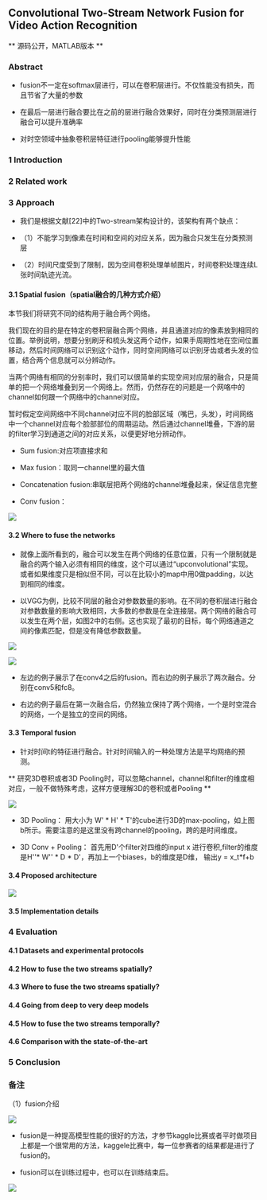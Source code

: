 ## Convolutional Two-Stream Network Fusion for Video Action Recognition

** 源码公开，MATLAB版本 **

### Abstract

- fusion不一定在softmax层进行，可以在卷积层进行。不仅性能没有损失，而且节省了大量的参数

- 在最后一层进行融合要比在之前的层进行融合效果好，同时在分类预测层进行融合可以提升准确率

- 对时空领域中抽象卷积层特征进行pooling能够提升性能

### 1 Introduction


### 2 Related work


### 3 Approach

- 我们是根据文献[22]中的Two-stream架构设计的，该架构有两个缺点：

- （1）不能学习到像素在时间和空间的对应关系，因为融合只发生在分类预测层

- （2）时间尺度受到了限制，因为空间卷积处理单帧图片，时间卷积处理连续L张时间轨迹光流。

#### 3.1 Spatial fusion（spatial融合的几种方式介绍）

本节我们将研究不同的结构用于融合两个网络。

我们现在的目的是在特定的卷积层融合两个网络，并且通道对应的像素放到相同的位置。举例说明，想要分别刷牙和梳头发这两个动作，如果手周期性地在空间位置移动，然后时间网络可以识别这个动作，同时空间网络可以识别牙齿或者头发的位置，结合两个信息就可以分辨动作。

当两个网络有相同的分别率时，我们可以很简单的实现空间对应层的融合，只是简单的把一个网络堆叠到另一个网络上。然而，仍然存在的问题是一个网咯中的channel如何跟一个网络中的channel对应。

暂时假定空间网络中不同channel对应不同的脸部区域（嘴巴，头发），时间网络中一个channel对应每个脸部部位的周期运动。然后通过channel堆叠，下游的层的filter学习到通道之间的对应关系，以便更好地分辨动作。




- Sum fusion:对应项直接求和



- Max fusion：取同一channel里的最大值

- Concatenation fusion:串联层把两个网络的channel堆叠起来，保证信息完整

- Conv fusion：


![](https://github.com/liyeUESTC/liye_project/blob/file_paper/images/QQ%E6%88%AA%E5%9B%BE20180531105844.png)



#### 3.2 Where to fuse the networks

- 就像上面所看到的，融合可以发生在两个网络的任意位置，只有一个限制就是融合的两个输入必须有相同的维度，这个可以通过“upconvolutional”实现。
或者如果维度只是相似但不同，可以在比较小的map中用0做padding，以达到相同的维度。

- 以VGG为例，比较不同层的融合对参数数量的影响。在不同的卷积层进行融合对参数数量的影响大致相同，大多数的参数是在全连接层。两个网络的融合可以发生在两个层，如图2中的右侧。这也实现了最初的目标，每个网络通道之间的像素匹配，但是没有降低参数数量。

![](https://github.com/liyeUESTC/liye_project/blob/file_paper/images/QQ%E6%88%AA%E5%9B%BE20180531111803.png)

![](https://github.com/liyeUESTC/liye_project/blob/file_paper/images/QQ%E6%88%AA%E5%9B%BE20180530230831.png)

- 左边的例子展示了在conv4之后的fusion。而右边的例子展示了两次融合。分别在conv5和fc8。

- 右边的例子最后在第一次融合后，仍然独立保持了两个网络，一个是时空混合的网络，一个是独立的空间的网络。

#### 3.3 Temporal fusion

- 针对时间t的特征进行融合。针对时间输入的一种处理方法是平均网络的预测。

** 研究3D卷积或者3D Pooling时，可以忽略channel，channel和filter的维度相对应，一般不做特殊考虑，这样方便理解3D的卷积或者Pooling ** 

![](https://github.com/liyeUESTC/liye_project/blob/file_paper/images/QQ%E6%88%AA%E5%9B%BE20180531163749.png)


- 3D Pooling： 用大小为 W' * H' * T'的cube进行3D的max-pooling，如上图b所示。需要注意的是这里没有跨channel的pooling，跨的是时间维度。

- 3D Conv + Pooling： 首先用D'个filter对四维的input x 进行卷积,filter的维度是H''* W'' * D * D'，再加上一个biases，b的维度是D维，
输出y = x_t*f+b



#### 3.4 Proposed architecture

![](https://github.com/liyeUESTC/liye_project/blob/file_paper/images/QQ%E6%88%AA%E5%9B%BE20180531112240.png)



#### 3.5 Implementation details


### 4 Evaluation

#### 4.1 Datasets and experimental protocols


#### 4.2 How to fuse the two streams spatially?


#### 4.3 Where to fuse the two streams spatially?


#### 4.4 Going from deep to very deep models


#### 4.5 How to fuse the two streams temporally?


#### 4.6 Comparison with the state-of-the-art


### 5 Conclusion

### 备注

（1）fusion介绍

![](https://github.com/liyeUESTC/liye_project/blob/file_paper/images/QQ%E6%88%AA%E5%9B%BE20180530225637.png)

- fusion是一种提高模型性能的很好的方法，才参节kaggle比赛或者平时做项目上都是一个很常用的方法，kaggele比赛中，每一位参赛者的结果都是进行了fusion的。

- fusion可以在训练过程中，也可以在训练结束后。

![](https://github.com/liyeUESTC/liye_project/blob/file_paper/images/QQ%E6%88%AA%E5%9B%BE20180530230831.png)





